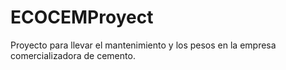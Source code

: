 # ECOCEMProyect
Proyecto para llevar el mantenimiento y los pesos en la empresa comercializadora de cemento.

